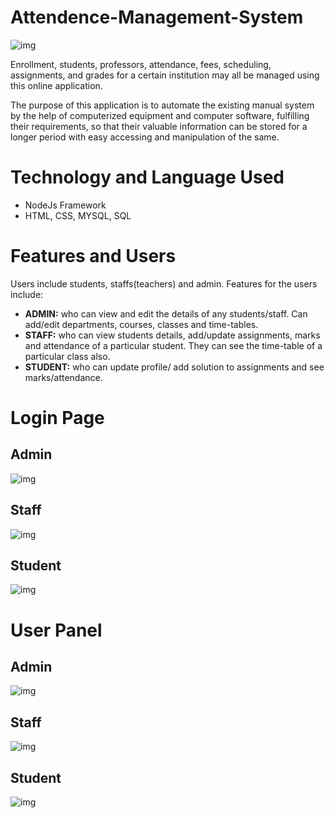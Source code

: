 # Attendence-Management-System
![img](https://github.com/hackifme1/Attendence-Management-System/blob/main/docs/index.PNG)

Enrollment, students, professors, attendance, fees, scheduling, assignments, and grades for a certain institution may all be managed using this online application.

The purpose of this application is to automate the existing manual system by the help of computerized equipment and computer software, fulfilling their requirements, so that their valuable information can be stored for a longer period with easy accessing and manipulation of the same.

# Technology and Language Used
  * NodeJs Framework
  * HTML, CSS, MYSQL, SQL

# Features and Users
Users include students, staffs(teachers) and admin. Features for the users include:

  - **ADMIN:** who can view and edit the details of any students/staff. Can add/edit departments, courses, classes and time-tables.
  - **STAFF:** who can view students details, add/update assignments, marks and attendance of a particular student. They can see the time-table of a particular class also.
  - **STUDENT:** who can update profile/ add solution to assignments and see marks/attendance.

# Login Page
  ## Admin
  ![img](https://github.com/hackifme1/Attendence-Management-System/blob/main/docs/admin_login.PNG)
  
  ## Staff
  ![img](https://github.com/hackifme1/Attendence-Management-System/blob/main/docs/staff_login.PNG)
  
  ## Student
  ![img](https://github.com/hackifme1/Attendence-Management-System/blob/main/docs/student_login.PNG)

# User Panel
  ## Admin
  ![img](https://github.com/hackifme1/Attendence-Management-System/blob/main/docs/admin_panel.PNG)
  
  ## Staff
  ![img](https://github.com/hackifme1/Attendence-Management-System/blob/main/docs/staff_panel.PNG)
  
  ## Student
  ![img](https://github.com/hackifme1/Attendence-Management-System/blob/main/docs/student_panel.PNG)
